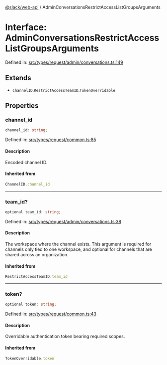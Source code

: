 [@slack/web-api](../index.md) / AdminConversationsRestrictAccessListGroupsArguments

# Interface: AdminConversationsRestrictAccessListGroupsArguments

Defined in: [src/types/request/admin/conversations.ts:149](https://github.com/slackapi/node-slack-sdk/blob/main/packages/web-api/src/types/request/admin/conversations.ts#L149)

## Extends

- `ChannelID`.`RestrictAccessTeamID`.`TokenOverridable`

## Properties

### channel\_id

```ts
channel_id: string;
```

Defined in: [src/types/request/common.ts:85](https://github.com/slackapi/node-slack-sdk/blob/main/packages/web-api/src/types/request/common.ts#L85)

#### Description

Encoded channel ID.

#### Inherited from

```ts
ChannelID.channel_id
```

***

### team\_id?

```ts
optional team_id: string;
```

Defined in: [src/types/request/admin/conversations.ts:38](https://github.com/slackapi/node-slack-sdk/blob/main/packages/web-api/src/types/request/admin/conversations.ts#L38)

#### Description

The workspace where the channel exists. This argument is required for channels only tied to
one workspace, and optional for channels that are shared across an organization.

#### Inherited from

```ts
RestrictAccessTeamID.team_id
```

***

### token?

```ts
optional token: string;
```

Defined in: [src/types/request/common.ts:43](https://github.com/slackapi/node-slack-sdk/blob/main/packages/web-api/src/types/request/common.ts#L43)

#### Description

Overridable authentication token bearing required scopes.

#### Inherited from

```ts
TokenOverridable.token
```
